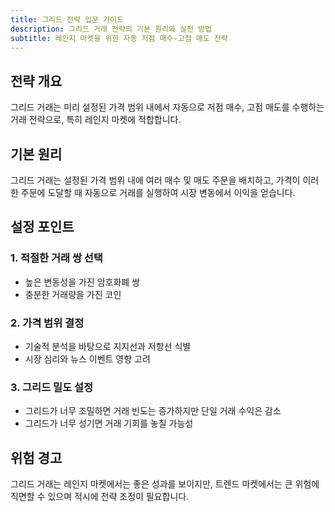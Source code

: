 ```yaml
---
title: 그리드 전략 입문 가이드
description: 그리드 거래 전략의 기본 원리와 실전 방법
subtitle: 레인지 마켓을 위한 자동 저점 매수-고점 매도 전략
---
```


## 전략 개요

그리드 거래는 미리 설정된 가격 범위 내에서 자동으로 저점 매수, 고점 매도를 수행하는 거래 전략으로, 특히 레인지 마켓에 적합합니다.

## 기본 원리

그리드 거래는 설정된 가격 범위 내에 여러 매수 및 매도 주문을 배치하고, 가격이 이러한 주문에 도달할 때 자동으로 거래를 실행하여 시장 변동에서 이익을 얻습니다.

## 설정 포인트

### 1. 적절한 거래 쌍 선택

- 높은 변동성을 가진 암호화폐 쌍
- 충분한 거래량을 가진 코인

### 2. 가격 범위 결정

- 기술적 분석을 바탕으로 지지선과 저항선 식별
- 시장 심리와 뉴스 이벤트 영향 고려

### 3. 그리드 밀도 설정

- 그리드가 너무 조밀하면 거래 빈도는 증가하지만 단일 거래 수익은 감소
- 그리드가 너무 성기면 거래 기회를 놓칠 가능성

## 위험 경고

그리드 거래는 레인지 마켓에서는 좋은 성과를 보이지만, 트렌드 마켓에서는 큰 위험에 직면할 수 있으며 적시에 전략 조정이 필요합니다.
